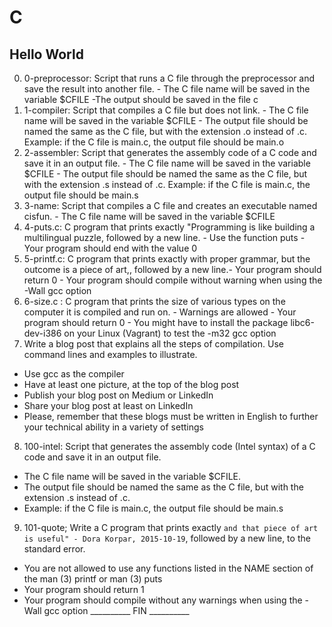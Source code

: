 # C
## Hello World

0. 0-preprocessor: Script that runs a C file through the preprocessor and save the result into another file. - The C file name will be saved in the variable $CFILE -The output should be saved in the file c
1. 1-compiler: Script that compiles a C file but does not link. - The C file name will be saved in the variable $CFILE - The output file should be named the same as the C file, but with the extension .o instead of .c.
Example: if the C file is main.c, the output file should be main.o
2. 2-assembler: Script that generates the assembly code of a C code and save it in an output file. - The C file name will be saved in the variable $CFILE - The output file should be named the same as the C file, but with the extension .s instead of .c.
Example: if the C file is main.c, the output file should be main.s
3. 3-name: Script that compiles a C file and creates an executable named cisfun. - The C file name will be saved in the variable $CFILE
4. 4-puts.c: C program that prints exactly "Programming is like building a multilingual puzzle, followed by a new line. - Use the function puts - Your program should end with the value 0
5. 5-printf.c: C program that prints exactly with proper grammar, but the outcome is a piece of art,, followed by a new line.- Your program should return 0 - Your program should compile without warning when using the -Wall gcc option
6.  6-size.c : C program that prints the size of various types on the computer it is compiled and run on. - Warnings are allowed - Your program should return 0 - You might have to install the package libc6-dev-i386 on your Linux (Vagrant) to test the -m32 gcc option
7. Write a blog post that explains all the steps of compilation. Use command lines and examples to illustrate.
* Use gcc as the compiler
* Have at least one picture, at the top of the blog post
* Publish your blog post on Medium or LinkedIn
* Share your blog post at least on LinkedIn
* Please, remember that these blogs must be written in English to further your technical ability in a variety of settings
8. 100-intel: Script that generates the assembly code (Intel syntax) of a C code and save it in an output file.
* The C file name will be saved in the variable $CFILE.
* The output file should be named the same as the C file, but with the extension .s instead of .c.
* Example: if the C file is main.c, the output file should be main.s
9. 101-quote; Write a C program that prints exactly `and that piece of art is useful" - Dora Korpar, 2015-10-19`, followed by a new line, to the standard error.
* You are not allowed to use any functions listed in the NAME section of the man (3) printf or man (3) puts
* Your program should return 1
* Your program should compile without any warnings when using the -Wall gcc option
__________ FIN __________
